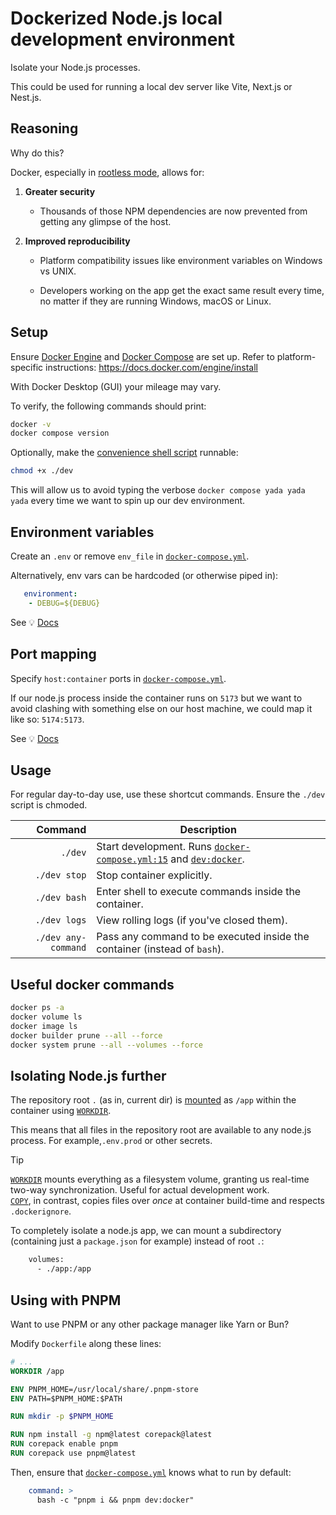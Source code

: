 # Dockerized Node.js local development environment

Isolate your Node.js processes.

This could be used for running a local dev server like Vite, Next.js or Nest.js.


## Reasoning

Why do this?

Docker, especially in [rootless mode](https://docs.docker.com/engine/security/rootless/), allows for:

1. **Greater security**
   - Thousands of those NPM dependencies are now prevented from getting any glimpse of the host.

2. **Improved reproducibility**
   - Platform compatibility issues like environment variables on Windows vs UNIX.

   - Developers working on the app get the exact same result every time, no matter if they are running Windows, macOS or Linux.


## Setup

Ensure [Docker Engine](https://docs.docker.com/engine/) and [Docker Compose](https://docs.docker.com/compose/) are set up. Refer to platform-specific instructions: https://docs.docker.com/engine/install

With Docker Desktop (GUI) your mileage may vary.

To verify, the following commands should print:

```sh
docker -v
docker compose version
```

Optionally, make the [convenience shell script](./dev "Acts as a docker compose shortcut so we don't have to type long commands every time") runnable:

```sh
chmod +x ./dev
```

This will allow us to avoid typing the verbose `docker compose yada yada yada` every time we want to spin up our dev environment.


## Environment variables

Create an `.env` or remove `env_file` in [`docker-compose.yml`](docker-compose.yml#L12C5-L13C13).

Alternatively, env vars can be hardcoded (or otherwise piped in):

```yml
   environment:
    - DEBUG=${DEBUG}
```

See 💡 [Docs](https://docs.docker.com/compose/how-tos/environment-variables/set-environment-variables/)

## Port mapping

Specify `host:container` ports in [`docker-compose.yml`](docker-compose.yml#L10C5-L11C20).

If our node.js process inside the container runs on `5173` but we want to avoid clashing with something else on our host machine, we could map it like so: `5174:5173`.

See 💡 [Docs](https://docs.docker.com/compose/how-tos/networking/)

## Usage

For regular day-to-day use, use these shortcut commands. Ensure the `./dev` script is chmoded.

| Command | Description |
| ---: | --- |
| `./dev`               | Start development. Runs [`docker-compose.yml:15`](docker-compose.yml#L15) and [`dev:docker`](package.json#L7). |
| `./dev stop`          | Stop container explicitly. |
| `./dev bash`          | Enter shell to execute commands inside the container. |
| `./dev logs`          | View rolling logs (if you've closed them). |
| `./dev any-command`   | Pass any command to be executed inside the container (instead of `bash`). |

## Useful docker commands

```sh
docker ps -a
docker volume ls
docker image ls
docker builder prune --all --force
docker system prune --all --volumes --force
```

## Isolating Node.js further

The repository root `.` (as in, current dir) is [mounted](docker-compose.yml#L7) as `/app` within the container using [`WORKDIR`](Dockerfile#L20).

This means that all files in the repository root are available to any node.js process. For example,`.env.prod` or other secrets.

>[!TIP]
> [`WORKDIR`](https://docs.docker.com/reference/dockerfile/#workdir) mounts everything as a filesystem volume, granting us real-time two-way synchronization. Useful for actual development work.<br/>
> [`COPY`](https://docs.docker.com/reference/dockerfile/#copy), in contrast, copies files over *once* at container build-time and respects `.dockerignore`.

To completely isolate a node.js app, we can mount a subdirectory (containing just a `package.json` for example) instead of root `.`:
```sh
    volumes:
      - ./app:/app 
```

## Using with PNPM 

Want to use PNPM or any other package manager like Yarn or Bun?

Modify `Dockerfile` along these lines:

```dockerfile
# ...
WORKDIR /app

ENV PNPM_HOME=/usr/local/share/.pnpm-store
ENV PATH=$PNPM_HOME:$PATH

RUN mkdir -p $PNPM_HOME

RUN npm install -g npm@latest corepack@latest
RUN corepack enable pnpm
RUN corepack use pnpm@latest
```

Then, ensure that [`docker-compose.yml`](docker-compose.yml#L15) knows what to run by default:

```yml
    command: >
      bash -c "pnpm i && pnpm dev:docker"
```